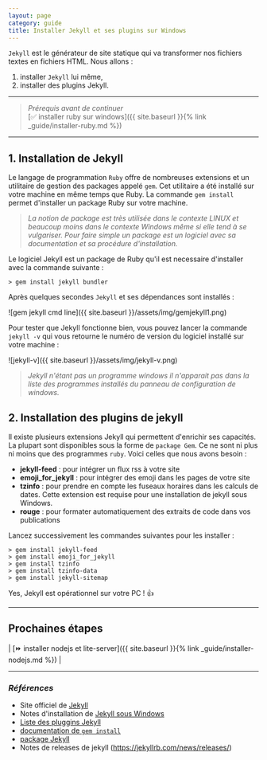 ```yaml
---
layout: page 
category: guide
title: Installer Jekyll et ses plugins sur Windows
---
```

`Jekyll` est le générateur de site statique qui va transformer nos fichiers textes en fichiers HTML. Nous allons :

1. installer `Jekyll` lui même,
1. installer des plugins Jekyll.

---

> _Prérequis avant de continuer_  
> [:white_check_mark: installer ruby sur windows]({{ site.baseurl }}{% link _guide/installer-ruby.md %})

---

## 1. Installation de Jekyll

Le langage de programmation `Ruby` offre de nombreuses extensions et un utilitaire de gestion des packages appelé `gem`. Cet utilitaire a été installé sur votre machine en même temps que Ruby. La commande `gem install` permet d'installer un package Ruby sur votre machine.

> _La notion de package est très utilisée dans le contexte LINUX et beaucoup moins dans le contexte Windows même si elle tend à se vulgariser. Pour faire simple un package est un logiciel avec sa documentation et sa procédure d'installation._

Le logiciel Jekyll est un package de Ruby qu'il est necessaire d'installer avec la commande suivante :

```shell
> gem install jekyll bundler
```

Après quelques secondes `Jekyll` et ses dépendances sont installés :

![gem jekyll cmd line]({{ site.baseurl }}/assets/img/gemjekyll1.png)

Pour tester que Jekyll fonctionne bien, vous pouvez lancer la commande ```jekyll -v``` qui vous retourne le numéro de version du logiciel installé sur votre machine :

![jekyll-v]({{ site.baseurl }}/assets/img/jekyll-v.png)

> _Jekyll n'étant pas un programme windows il n'apparait pas dans la liste des programmes installés du panneau de configuration de windows._

## 2. Installation des plugins de jekyll

Il existe plusieurs extensions Jekyll qui permettent d'enrichir ses capacités. La plupart sont disponibles sous la forme de `package Gem`. Ce ne sont ni plus ni moins que des programmes `ruby`. Voici celles que nous avons besoin :

- **jekyll-feed** : pour intégrer un flux rss à votre site
- **emoji_for_jekyll** : pour intégrer des emoji dans les pages de votre site
- **tzinfo** : pour prendre en compte les fuseaux horaires dans les calculs de dates. Cette extension est requise pour une installation de jekyll sous Windows.
- **rouge** : pour formater automatiquement des extraits de code dans vos publications

Lancez successivement les commandes suivantes pour les installer :

```shell
> gem install jekyll-feed
> gem install emoji_for_jekyll
> gem install tzinfo
> gem install tzinfo-data
> gem install jekyll-sitemap
```

Yes, Jekyll est opérationnel sur votre PC ! :+1:

---

## Prochaines étapes

| [:fast_forward: installer nodejs et lite-server]({{ site.baseurl }}{% link _guide/installer-nodejs.md %}) |

---

### _Références_

- Site officiel de [Jekyll](https://jekyllrb.com/)
- Notes d'installation de [Jekyll sous Windows](https://jekyllrb.com/docs/installation/windows/)
- [Liste des pluggins Jekyll](https://jekyllrb.com/docs/plugins/#available-plugins)
- [documentation de `gem install`](http://guides.rubygems.org/command-reference/#gem-install)
- [package Jekyll](https://rubygems.org/gems/jekyll)
- Notes de releases de jekyll (https://jekyllrb.com/news/releases/)
